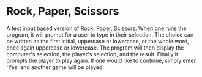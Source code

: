 Rock, Paper, Scissors
=====================

A text input based version of Rock, Paper, Scissors. When one runs the program, it will prompt for a user to type in their selection. The choice can be written as the first initial, uppercase or lowercase, or the whole word, once again uppercase or lowercase. The program will then display the computer's selection, the player's selection, and the result. Finally it prompts the player to play again. If one would like to continue, simply enter 'Yes' and another game will be played.
